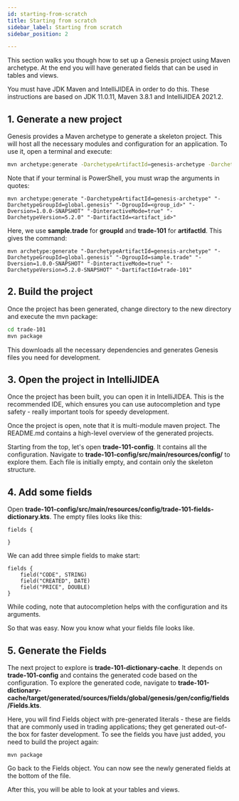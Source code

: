```yaml
---
id: starting-from-scratch
title: Starting from scratch
sidebar_label: Starting from scratch
sidebar_position: 2

---
```

This section walks you though how to set up a Genesis project using Maven archetype. At the end you will have generated fields that can be used in tables and views.

You must have  JDK Maven and IntelliJIDEA in order to do this. These instructions are based on JDK 11.0.11, Maven 3.8.1 and IntelliJIDEA 2021.2.

## 1. Generate a new project

Genesis provides a Maven archetype to generate a skeleton project. This will host all the necessary modules and configuration for an application. To use it, open a terminal and execute:

```bash
mvn archetype:generate -DarchetypeArtifactId=genesis-archetype -DarchetypeGroupId=global.genesis -DgroupId=<group_id> -Dversion=1.0.0-SNAPSHOT -DinteractiveMode=true -DarchetypeVersion=5.2.0 -DartifactId=<artifact_id>
```

Note that if your terminal is PowerShell, you must wrap the arguments in quotes:

```
mvn archetype:generate "-DarchetypeArtifactId=genesis-archetype" "-DarchetypeGroupId=global.genesis" "-DgroupId=<group_id>" "-Dversion=1.0.0-SNAPSHOT" "-DinteractiveMode=true" "-DarchetypeVersion=5.2.0" "-DartifactId=<artifact_id>"
```

Here, we use  **sample.trade** for **groupId** and **trade-101** for **artifactId**. This gives the command:

```
mvn archetype:generate "-DarchetypeArtifactId=genesis-archetype" "-DarchetypeGroupId=global.genesis" "-DgroupId=sample.trade" "-Dversion=1.0.0-SNAPSHOT" "-DinteractiveMode=true" "-DarchetypeVersion=5.2.0-SNAPSHOT" "-DartifactId=trade-101"
```

## 2. Build the project

Once the project has been generated, change directory to the new directory and execute the mvn package:

```bash
cd trade-101
mvn package
```

This downloads all the necessary dependencies and generates Genesis files you need for development.

## 3. Open the project in IntelliJIDEA

Once the project has been built, you can open it in IntelliJIDEA. This is the recommended IDE, which ensures you can use autocompletion and type safety - really important tools for speedy development.

Once the project is open, note that it is multi-module maven project. The README.md contains a high-level overview of the generated projects.

Starting from the top, let's open **trade-101-config**. It contains all the configuration. Navigate to **trade-101-config/src/main/resources/config/** to explore them. Each file is initially empty, and contain only the skeleton structure. 

## 4. Add some fields

Open **trade-101-config/src/main/resources/config/trade-101-fields-dictionary.kts**. The empty files looks like this:

```
fields {

}
```

We can add three simple fields to make start:

```
fields {
    field("CODE", STRING)
    field("CREATED", DATE)
    field("PRICE", DOUBLE)
}
```

While coding, note that autocompletion helps with the configuration and its arguments.

So that was easy. Now you know what your fields file looks like.

## 5. Generate the Fields

The next project to explore is **trade-101-dictionary-cache**. It depends on **trade-101-config** and contains the generated code based on the configuration. To explore the generated code, navigate to **trade-101-dictionary-cache/target/generated/sources/fields/global/genesis/gen/config/fields/Fields.kts**. 

Here, you will find Fields object with pre-generated literals - these are fields that are commonly used in trading applications; they get generated out-of-the box for faster development. To see the fields you have just added, you need to build the project again:

```
mvn package
```

Go back to the Fields object. You can now see the newly generated fields at the bottom of the file.

After this, you will be able to look at your tables and views.